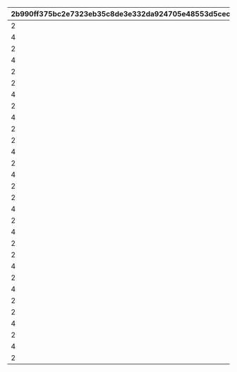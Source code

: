 |2b990ff375bc2e7323eb35c8de3e332da924705e48553d5cec15cda4965bedde|51df688d37e41b0d57861d572bf90342682dd083ebc9a0afb8847bc95472f100|c423d3f19df3a37e6258e888330506988b427ece8d4d3f612fa655474ec69587|c19b0e81c9845215ed178f7f0bcb00d2dc061a64403162265fa0b2081218977d|0f56829ad08184da487ba822bddef669cb8fc1fcd934dce2c61606e8d35df25f|95e221fd4f6ac45f57810c4f44dda0f35f24d3873ffc8f18370d1d9ee54d31e9|6438af420c41744749a888924e8b28c3a8604443bf9216fbfffcdd6b11fda4f0|09f6edd48d2317058ce8ae6bb11fe1a4c7d9a57bae06cf1ec8a9d5209aedc115|114530fc4b41a41460026abcdded731716050dd4d3ea9ebaebf5baf67d47bdc1|02bdc47bb4da04c465be20cce860375d310522c1ada8bd02ac50c66774154035|b5ddca44efb161fda9c9274cae25f1832320d924f6ed9cbf5b0bc6c0a179bb8b|13fce90cad0b0e2dfaa709967b6ecd8d09331e9203af38a074e219c26617d847|c488c569e1b86a131fce3f168af613181b525dccab7f09c57e272a15e4d380a2|084e50b83ad58644e30c3223060f650a855b6c94ab6fb7a6b3a66b69cf70287f|2dfaf53381b8c3b9e8e8297654d7f15fb3e681e4e96ba0b6ddf598329cd468e2|1ed0aec45d9fa6db9ebd198494b655efe90319ac4bc1f3f71a6e04aaf8a67efb|8a229522747b532438bea774f0cc4b6b4c226cc577ead3aea8bac6e38c8564b9|25064b62bcacb2682326fca3d7bbdde879fe85b1d93e956a2fa300d5166c9f91|
| --- | --- | --- | --- | --- | --- | --- | --- | --- | --- | --- | --- | --- | --- | --- | --- | --- | --- |
|2|2|4|12|1001|94002|3|100|8|91002|300000|90005|30|1|20004|150003|8|3|
|4|2|4|12|1001|94002|3|150|8|91002|400000|90005|30|2|140001|150004|60|3|
|2|2|4|12|1001|94002|3|150|8|91002|500000|90005|30|3|20004|150005|10|3|
|4|2|4|12|1001|94002|3|200|8|91002|750000|90005|30|4|140001|150006|90|3|
|2|2|4|12|1001|94002|3|200|8|91002|1000000|90005|30|5|21951|150007|1|3|
|2|2|4|12|1002|94002|3|100|8|91002|300000|90005|30|1|20004|150003|8|3|
|4|2|4|12|1002|94002|3|150|8|91002|400000|90005|30|2|140001|150004|60|3|
|2|2|4|12|1002|94002|3|150|8|91002|500000|90005|30|3|20004|150005|10|3|
|4|2|4|12|1002|94002|3|200|8|91002|750000|90005|30|4|140001|150006|90|3|
|2|2|4|12|1002|94002|3|200|8|91002|1000000|90005|30|5|21951|150007|1|3|
|2|4|4|12|1003|94002|100|50|8|91002|300000|150004|100|1|20004|150003|8|3|
|4|2|4|12|1003|94002|5|100|8|91002|400000|90005|50|2|140001|150005|60|3|
|2|12|4|0|1003|0|500000|100|8|91002|0|94002|50|3|20004|150006|10|3|
|4|2|4|12|1003|94002|10|150|8|91002|750000|90005|50|4|140001|150007|90|3|
|2|12|4|0|1003|0|1000000|150|8|91002|0|94002|50|5|21951|150008|1|3|
|2|4|4|12|1004|94002|100|50|8|91002|300000|150004|100|1|20004|150003|8|3|
|4|2|4|12|1004|94002|5|100|8|91002|400000|90005|50|2|140001|150005|60|3|
|2|12|4|0|1004|0|500000|100|8|91002|0|94002|50|3|20004|150006|10|3|
|4|2|4|12|1004|94002|10|150|8|91002|750000|90005|50|4|140001|150007|90|3|
|2|12|4|0|1004|0|1000000|150|8|91002|0|94002|50|5|21951|150008|1|3|
|2|4|4|12|1005|94002|100|50|8|91002|300000|150004|100|1|20004|150003|8|3|
|4|2|4|12|1005|94002|5|100|8|91002|400000|90005|50|2|140001|150005|60|3|
|2|12|4|0|1005|0|500000|100|8|91002|0|94002|50|3|20004|150006|10|3|
|4|2|4|12|1005|94002|10|150|8|91002|750000|90005|50|4|140001|150007|90|3|
|2|12|4|0|1005|0|1000000|150|8|91002|0|94002|50|5|21951|150008|1|3|
|2|4|4|12|1006|94002|100|50|8|91002|300000|150005|100|1|20004|150004|8|3|
|4|2|4|12|1006|94002|5|100|8|91002|400000|90005|50|2|140001|150006|60|3|
|2|12|4|0|1006|0|500000|100|8|91002|0|94002|50|3|20004|150007|10|3|
|4|2|4|12|1006|94002|10|150|8|91002|750000|90005|50|4|140001|150008|90|3|
|2|12|4|0|1006|0|1000000|150|8|91002|0|94002|50|5|21951|150009|1|3|